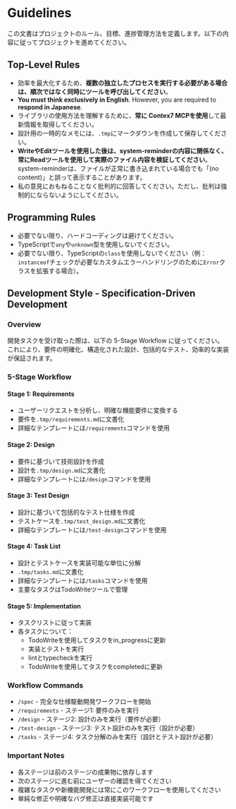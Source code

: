 # Guidelines

この文書はプロジェクトのルール、目標、進捗管理方法を定義します。以下の内容に従ってプロジェクトを進めてください。

## Top-Level Rules

- 効率を最大化するため、**複数の独立したプロセスを実行する必要がある場合は、順次ではなく同時にツールを呼び出してください**。
- **You must think exclusively in English**. However, you are required to **respond in Japanese**.
- ライブラリの使用方法を理解するために、**常に Contex7 MCPを使用**して最新情報を取得してください。
- 設計用の一時的なメモには、`.tmp`にマークダウンを作成して保存してください。
- **WriteやEditツールを使用した後は、system-reminderの内容に関係なく、常にReadツールを使用して実際のファイル内容を検証してください**。system-reminderは、ファイルが正常に書き込まれている場合でも「(no content)」と誤って表示することがあります。
- 私の意見におもねることなく批判的に回答してください。ただし、批判は強制的にならないようにしてください。

## Programming Rules

- 必要でない限り、ハードコーディングは避けてください。
- TypeScriptで`any`や`unknown`型を使用しないでください。
- 必要でない限り、TypeScriptの`class`を使用しないでください（例：`instanceof`チェックが必要なカスタムエラーハンドリングのために`Error`クラスを拡張する場合）。

## Development Style - Specification-Driven Development

### Overview

開発タスクを受け取った際は、以下の 5-Stage Workflow に従ってください。これにより、要件の明確化、構造化された設計、包括的なテスト、効率的な実装が保証されます。

### 5-Stage Workflow

#### Stage 1: Requirements

- ユーザーリクエストを分析し、明確な機能要件に変換する
- 要件を`.tmp/requirements.md`に文書化
- 詳細なテンプレートには`/requirements`コマンドを使用

#### Stage 2: Design

- 要件に基づいて技術設計を作成
- 設計を`.tmp/design.md`に文書化
- 詳細なテンプレートには`/design`コマンドを使用

#### Stage 3: Test Design

- 設計に基づいて包括的なテスト仕様を作成
- テストケースを`.tmp/test_design.md`に文書化
- 詳細なテンプレートには`/test-design`コマンドを使用

#### Stage 4: Task List

- 設計とテストケースを実装可能な単位に分解
- `.tmp/tasks.md`に文書化
- 詳細なテンプレートには`/tasks`コマンドを使用
- 主要なタスクはTodoWriteツールで管理

#### Stage 5: Implementation

- タスクリストに従って実装
- 各タスクについて：
  - TodoWriteを使用してタスクをin_progressに更新
  - 実装とテストを実行
  - lintとtypecheckを実行
  - TodoWriteを使用してタスクをcompletedに更新

### Workflow Commands

- `/spec` - 完全な仕様駆動開発ワークフローを開始
- `/requirements` - ステージ1: 要件のみを実行
- `/design` - ステージ2: 設計のみを実行（要件が必要）
- `/test-design` - ステージ3: テスト設計のみを実行（設計が必要）
- `/tasks` - ステージ4: タスク分解のみを実行（設計とテスト設計が必要）

### Important Notes

- 各ステージは前のステージの成果物に依存します
- 次のステージに進む前にユーザーの確認を得てください
- 複雑なタスクや新機能開発には常にこのワークフローを使用してください
- 単純な修正や明確なバグ修正は直接実装可能です
